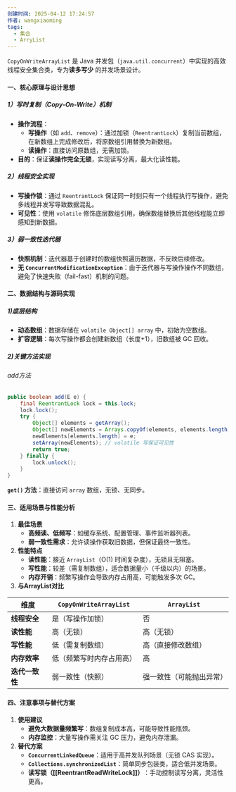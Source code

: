 ```yaml
---
创建时间: 2025-04-12 17:24:57
作者: wangxiaoming
tags:
  - 集合
  - ArryList
---
```

`CopyOnWriteArrayList` 是 Java 并发包（`java.util.concurrent`）中实现的高效线程安全集合类，专为 ​**读多写少** 的并发场景设计。

#### 一、核心原理与设计思想
##### 1）写时复制（Copy-On-Write）机制
- **操作流程**：
    - ​**写操作**​（如 `add`、`remove`）：通过加锁（`ReentrantLock`）复制当前数组，在新数组上完成修改后，将原数组引用替换为新数组。
    - ​**读操作**：直接访问原数组，无需加锁。
- ​**目的**：保证 ​**读操作完全无锁**，实现读写分离，最大化读性能。

##### 2）线程安全实现
- ​**写操作锁**：通过 `ReentrantLock` 保证同一时刻只有一个线程执行写操作，避免多线程并发写导致数据混乱。
- ​**可见性**：使用 `volatile` 修饰底层数组引用，确保数组替换后其他线程能立即感知到新数据。

##### 3）弱一致性迭代器
- ​**快照机制**：迭代器基于创建时的数组快照遍历数据，不反映后续修改。
- ​**无 `ConcurrentModificationException`**：由于迭代器与写操作操作不同数组，避免了快速失败（fail-fast）机制的问题。

#### 二、数据结构与源码实现
##### 1)底层结构
- ​**动态数组**：数据存储在 `volatile Object[] array` 中，初始为空数组。
- ​**扩容逻辑**：每次写操作都会创建新数组（长度+1），旧数组被 GC 回收。
##### 2)关键方法实现
###### add方法
```java
public boolean add(E e) {
    final ReentrantLock lock = this.lock;
    lock.lock();
    try {
        Object[] elements = getArray();
        Object[] newElements = Arrays.copyOf(elements, elements.length + 1);
        newElements[elements.length] = e;
        setArray(newElements); // volatile 写保证可见性
        return true;
    } finally {
        lock.unlock();
    }
}
```
**`get()` 方法**：直接访问 `array` 数组，无锁、无同步。

#### 三、适用场景与性能分析
1. ​**最佳场景**
    - ​**高频读、低频写**：如缓存系统、配置管理、事件监听器列表。
    - ​**弱一致性需求**：允许读操作获取旧数据，但保证最终一致性。
2. ​**性能特点**
    - ​**读性能**：接近 `ArrayList`（O(1) 时间复杂度），无锁且无阻塞。
    - ​**写性能**：较差（需复制数组），适合数据量小（千级以内）的场景。
    - ​**内存开销**：频繁写操作会导致内存占用高，可能触发多次 GC。
3. ​**与ArrayList对比**

| ​**维度**    | `CopyOnWriteArrayList` | `ArrayList`  |
| ---------- | ---------------------- | ------------ |
| ​**线程安全**  | 是（写操作加锁）               | 否            |
| ​**读性能**   | 高（无锁）                  | 高（无锁）        |
| ​**写性能**   | 低（需复制数组）               | 高（直接修改数组）    |
| ​**内存效率**  | 低（频繁写时内存占用高）           | 高            |
| ​**迭代一致性** | 弱一致性（快照）               | 强一致性（可能抛出异常） |
#### 四、注意事项与替代方案
1. ​**使用建议**
    - ​**避免大数据量频繁写**：数组复制成本高，可能导致性能瓶颈。
    - ​**内存监控**：大量写操作需关注 GC 压力，避免内存泄漏。
2. ​**替代方案**
    - ​**`ConcurrentLinkedQueue`**：适用于高并发队列场景（无锁 CAS 实现）。
    - ​**`Collections.synchronizedList`**：简单同步包装类，适合低并发场景。
    - ​**读写锁（[[ReentrantReadWriteLock]]）​**：手动控制读写分离，灵活性更高。